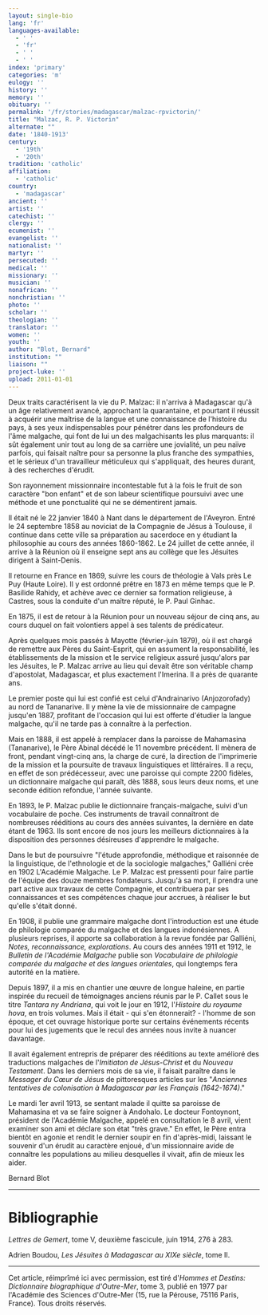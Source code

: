 ```yaml
---
layout: single-bio
lang: 'fr'
languages-available:
  - ' '
  - 'fr'
  - ' '
  - ' '
index: 'primary'
categories: 'm'
eulogy: ''
history: ''
memory: ''
obituary: ''
permalink: '/fr/stories/madagascar/malzac-rpvictorin/'
title: "Malzac, R. P. Victorin"
alternate: ""
date: '1840-1913'
century:
  - '19th'
  - '20th'
tradition: 'catholic'
affiliation:
  - 'catholic'
country:
  - 'madagascar'
ancient: ''
artist: ''
catechist: ''
clergy: ''
ecumenist: ''
evangelist: ''
nationalist: ''
martyr: ''
persecuted: ''
medical: ''
missionary: ''
musician: ''
nonafrican: ''
nonchristian: ''
photo: ''
scholar: ''
theologian: ''
translator: ''
women: ''
youth: ''
author: "Blot, Bernard"
institution: ""
liaison: ""
project-luke: ''
upload: 2011-01-01
---
```




Deux traits caractérisent la vie du P. Malzac: il n'arriva à Madagascar qu'à un âge relativement avancé, approchant la quarantaine, et pourtant il réussit à acquérir une maîtrise de la langue et une connaissance de l'histoire du pays, à ses yeux indispensables pour pénétrer dans les profondeurs de l'âme malgache, qui font de lui un des malgachisants les plus marquants: il sût également unir tout au long de sa carrière une jovialité, un peu naïve parfois, qui faisait naître  pour sa personne la plus franche des sympathies, et le sérieux d'un travailleur méticuleux qui s'appliquait, des heures durant, à des recherches d'érudit.

Son rayonnement missionnaire incontestable fut à la fois le fruit de son caractère "bon enfant" et de son labeur scientifique poursuivi avec une méthode et une ponctualité qui ne se démentirent jamais.

Il était né le 22 janvier 1840 à Nant dans le département de l'Aveyron. Entré le 24 septembre 1858 au noviciat de la Compagnie de Jésus à Toulouse, il continue dans cette ville sa préparation au sacerdoce en y étudiant la philosophie au cours des années 1860-1862. Le 24 juillet de cette année, il arrive à la Réunion où il enseigne sept ans au collège que les Jésuites dirigent à Saint-Denis.

Il retourne en France en 1869, suivre les cours de théologie à Vals près Le Puy (Haute Loire). Il y est ordonné prêtre en 1873 en même temps que le P. Basilide Rahidy, et achève avec ce dernier sa formation religieuse, à Castres, sous la conduite d'un maître réputé, le P. Paul Ginhac.

En 1875, il est de retour à la Réunion pour un nouveau séjour de cinq ans, au cours duquel on fait volontiers appel à ses talents de prédicateur.

Après quelques mois passés à Mayotte (février-juin 1879), où il est chargé de remettre aux Pères du Saint-Esprit, qui en assument la responsabilité, les établissements de la mission et le service religieux assuré jusqu'alors par les Jésuites, le P. Malzac arrive au lieu qui devait être son véritable champ d'apostolat, Madagascar, et plus exactement l'Imerina. Il a près de quarante ans.

Le premier poste qui lui est confié est celui d'Andrainarivo (Anjozorofady) au nord de Tananarive. Il y mène la vie de missionnaire de campagne jusqu'en 1887, profitant de l'occasion qui lui est offerte d'étudier la langue malgache, qu'il ne tarde pas à connaître à la perfection.

Mais en 1888, il est appelé à remplacer dans la paroisse de Mahamasina (Tananarive), le Père Abinal décédé le 11 novembre précédent. Il mènera de front, pendant vingt-cinq ans, la charge de curé, la direction de l'imprimerie de la mission et la poursuite de travaux linguistiques et littéraires. Il a reçu, en effet de son prédécesseur, avec une paroisse qui compte 2200 fidèles, un dictionnaire malgache qui paraît, dès 1888, sous leurs deux noms, et une seconde édition refondue, l'année suivante.

En 1893, le P. Malzac publie le dictionnaire français-malgache, suivi d'un vocabulaire de poche. Ces instruments de travail connaîtront de nombreuses rééditions au cours des années suivantes, la dernière en date étant de 1963. Ils sont encore de nos jours les meilleurs dictionnaires à la disposition des personnes désireuses d'apprendre le malgache.

Dans le but de poursuivre "l'étude approfondie, méthodique et raisonnée de la linguistique, de l'ethnologie et de la sociologie malgaches," Galliéni crée en 1902 L'Académie Malgache. Le P. Malzac est pressenti pour faire partie de l'équipe des douze membres fondateurs. Jusqu'à sa mort, il prendra une part active aux travaux de cette Compagnie, et contribuera par ses connaissances et ses compétences chaque jour accrues, à réaliser le but qu'elle s'était donné.

En 1908, il publie une grammaire malgache dont l'introduction est une étude de philologie comparée du malgache et des langues indonésiennes. A plusieurs reprises, il apporte sa collaboration à la revue fondée par Galliéni, *Notes, reconnaissance, explorations*. Au cours des années 1911 et 1912, le *Bulletin de l'Académie Malgache* publie son *Vocabulaire de philologie comparée du malgache et des langues orientales*, qui longtemps fera autorité en la matière.

Depuis 1897, il a mis en chantier une œuvre de longue haleine, en partie inspirée du recueil de témoignages anciens réunis par le P. Callet sous le titre *Tantara ny Andriana*, qui voit le jour en 1912, l'*Histoire du royaume hova*, en trois volumes. Mais il était - qui s'en étonnerait? - l'homme de son époque, et cet ouvrage historique porte sur certains événements récents pour lui des jugements que le recul des années nous invite à nuancer davantage.

Il avait également entrepris de préparer des rééditions au texte amélioré des traductions malgaches de l'*Imitiaton de Jésus-Christ* et du *Nouveau Testament*. Dans les derniers mois de sa vie, il faisait paraître dans le *Messager du Cœur de Jésus* de pittoresques articles sur les "*Anciennes tentatives de colonisation à Madagascar par les Français (1642-1674)*."

Le mardi 1er avril 1913, se sentant malade il quitte sa paroisse de Mahamasina et va se faire soigner à Andohalo. Le docteur Fontoynont, président de l'Académie Malgache, appelé en consultation le 8 avril, vient examiner son ami et déclare son état "très grave." En effet, le Père entra bientôt en agonie et rendit le dernier soupir en fin d'après-midi, laissant le souvenir d'un érudit au caractère enjoué, d'un missionnaire avide de connaître les populations au milieu desquelles il vivait, afin de mieux les aider.

Bernard Blot

---

# Bibliographie

*Lettres de Gemert*, tome V, deuxième fascicule, juin 1914, 276 à 283.

Adrien Boudou, *Les Jésuites à Madagascar au XIXe siècle*, tome II.

---

Cet article, réimprîmé ici avec permission, est tiré d'*Hommes et Destins: Dictionnaire biographique d'Outre-Mer*, tome 3, publié en 1977 par l'Académie des Sciences d'Outre-Mer (15, rue la Pérouse, 75116 Paris, France). Tous droits réservés.